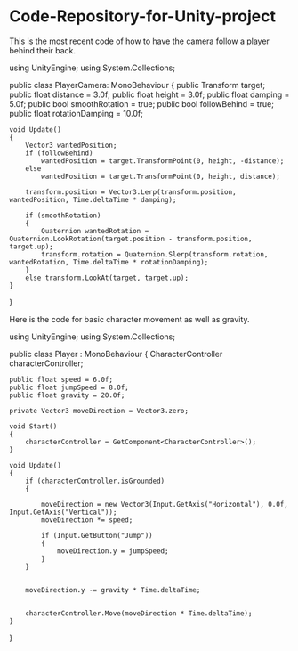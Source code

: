 # Code-Repository-for-Unity-project




This is the most recent code of how to have the camera follow a player behind their back.

using UnityEngine;
using System.Collections;

public class PlayerCamera: MonoBehaviour
{
    public Transform target;
    public float distance = 3.0f;
    public float height = 3.0f;
    public float damping = 5.0f;
    public bool smoothRotation = true;
    public bool followBehind = true;
    public float rotationDamping = 10.0f;

    void Update()
    {
        Vector3 wantedPosition;
        if (followBehind)
            wantedPosition = target.TransformPoint(0, height, -distance);
        else
            wantedPosition = target.TransformPoint(0, height, distance);

        transform.position = Vector3.Lerp(transform.position, wantedPosition, Time.deltaTime * damping);

        if (smoothRotation)
        {
            Quaternion wantedRotation = Quaternion.LookRotation(target.position - transform.position, target.up);
            transform.rotation = Quaternion.Slerp(transform.rotation, wantedRotation, Time.deltaTime * rotationDamping);
        }
        else transform.LookAt(target, target.up);
    }
}





Here is the code for basic character movement as well as gravity. 

using UnityEngine;
using System.Collections;

public class Player : MonoBehaviour
{
    CharacterController characterController;

    public float speed = 6.0f;
    public float jumpSpeed = 8.0f;
    public float gravity = 20.0f;

    private Vector3 moveDirection = Vector3.zero;

    void Start()
    {
        characterController = GetComponent<CharacterController>();
    }

    void Update()
    {
        if (characterController.isGrounded)
        {
            
            moveDirection = new Vector3(Input.GetAxis("Horizontal"), 0.0f, Input.GetAxis("Vertical"));
            moveDirection *= speed;

            if (Input.GetButton("Jump"))
            {
                moveDirection.y = jumpSpeed;
            }
        }

     
        moveDirection.y -= gravity * Time.deltaTime;

        
        characterController.Move(moveDirection * Time.deltaTime);
    }
}
